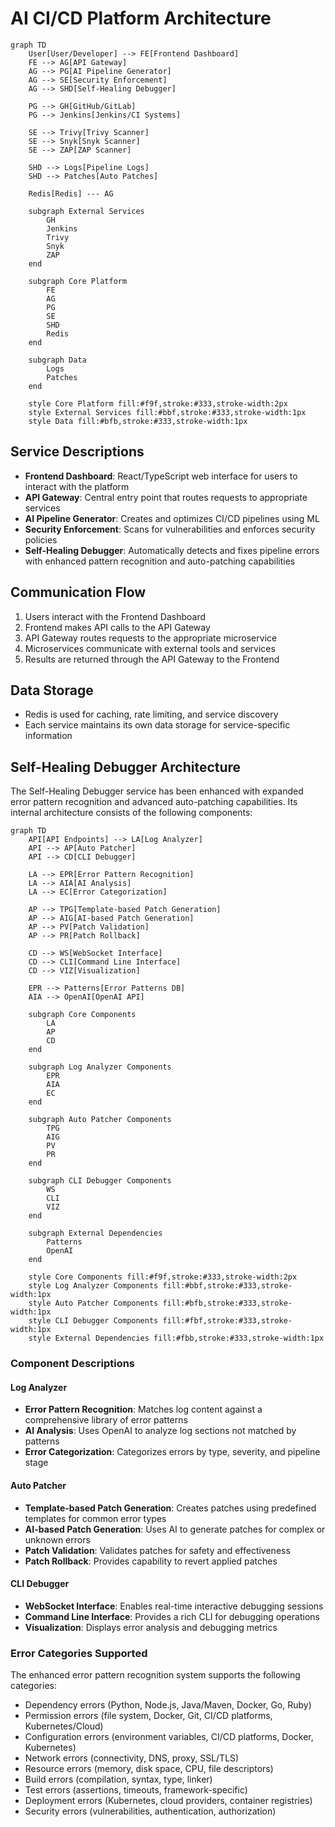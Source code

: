 # AI CI/CD Platform Architecture

```mermaid
graph TD
    User[User/Developer] --> FE[Frontend Dashboard]
    FE --> AG[API Gateway]
    AG --> PG[AI Pipeline Generator]
    AG --> SE[Security Enforcement]
    AG --> SHD[Self-Healing Debugger]
    
    PG --> GH[GitHub/GitLab]
    PG --> Jenkins[Jenkins/CI Systems]
    
    SE --> Trivy[Trivy Scanner]
    SE --> Snyk[Snyk Scanner]
    SE --> ZAP[ZAP Scanner]
    
    SHD --> Logs[Pipeline Logs]
    SHD --> Patches[Auto Patches]
    
    Redis[Redis] --- AG
    
    subgraph External Services
        GH
        Jenkins
        Trivy
        Snyk
        ZAP
    end
    
    subgraph Core Platform
        FE
        AG
        PG
        SE
        SHD
        Redis
    end
    
    subgraph Data
        Logs
        Patches
    end
    
    style Core Platform fill:#f9f,stroke:#333,stroke-width:2px
    style External Services fill:#bbf,stroke:#333,stroke-width:1px
    style Data fill:#bfb,stroke:#333,stroke-width:1px
```

## Service Descriptions

- **Frontend Dashboard**: React/TypeScript web interface for users to interact with the platform
- **API Gateway**: Central entry point that routes requests to appropriate services
- **AI Pipeline Generator**: Creates and optimizes CI/CD pipelines using ML
- **Security Enforcement**: Scans for vulnerabilities and enforces security policies
- **Self-Healing Debugger**: Automatically detects and fixes pipeline errors with enhanced pattern recognition and auto-patching capabilities

## Communication Flow

1. Users interact with the Frontend Dashboard
2. Frontend makes API calls to the API Gateway
3. API Gateway routes requests to the appropriate microservice
4. Microservices communicate with external tools and services
5. Results are returned through the API Gateway to the Frontend

## Data Storage

- Redis is used for caching, rate limiting, and service discovery
- Each service maintains its own data storage for service-specific information

## Self-Healing Debugger Architecture

The Self-Healing Debugger service has been enhanced with expanded error pattern recognition and advanced auto-patching capabilities. Its internal architecture consists of the following components:

```mermaid
graph TD
    API[API Endpoints] --> LA[Log Analyzer]
    API --> AP[Auto Patcher]
    API --> CD[CLI Debugger]
    
    LA --> EPR[Error Pattern Recognition]
    LA --> AIA[AI Analysis]
    LA --> EC[Error Categorization]
    
    AP --> TPG[Template-based Patch Generation]
    AP --> AIG[AI-based Patch Generation]
    AP --> PV[Patch Validation]
    AP --> PR[Patch Rollback]
    
    CD --> WS[WebSocket Interface]
    CD --> CLI[Command Line Interface]
    CD --> VIZ[Visualization]
    
    EPR --> Patterns[Error Patterns DB]
    AIA --> OpenAI[OpenAI API]
    
    subgraph Core Components
        LA
        AP
        CD
    end
    
    subgraph Log Analyzer Components
        EPR
        AIA
        EC
    end
    
    subgraph Auto Patcher Components
        TPG
        AIG
        PV
        PR
    end
    
    subgraph CLI Debugger Components
        WS
        CLI
        VIZ
    end
    
    subgraph External Dependencies
        Patterns
        OpenAI
    end
    
    style Core Components fill:#f9f,stroke:#333,stroke-width:2px
    style Log Analyzer Components fill:#bbf,stroke:#333,stroke-width:1px
    style Auto Patcher Components fill:#bfb,stroke:#333,stroke-width:1px
    style CLI Debugger Components fill:#fbf,stroke:#333,stroke-width:1px
    style External Dependencies fill:#fbb,stroke:#333,stroke-width:1px
```

### Component Descriptions

#### Log Analyzer
- **Error Pattern Recognition**: Matches log content against a comprehensive library of error patterns
- **AI Analysis**: Uses OpenAI to analyze log sections not matched by patterns
- **Error Categorization**: Categorizes errors by type, severity, and pipeline stage

#### Auto Patcher
- **Template-based Patch Generation**: Creates patches using predefined templates for common error types
- **AI-based Patch Generation**: Uses AI to generate patches for complex or unknown errors
- **Patch Validation**: Validates patches for safety and effectiveness
- **Patch Rollback**: Provides capability to revert applied patches

#### CLI Debugger
- **WebSocket Interface**: Enables real-time interactive debugging sessions
- **Command Line Interface**: Provides a rich CLI for debugging operations
- **Visualization**: Displays error analysis and debugging metrics

### Error Categories Supported

The enhanced error pattern recognition system supports the following categories:
- Dependency errors (Python, Node.js, Java/Maven, Docker, Go, Ruby)
- Permission errors (file system, Docker, Git, CI/CD platforms, Kubernetes/Cloud)
- Configuration errors (environment variables, CI/CD platforms, Docker, Kubernetes)
- Network errors (connectivity, DNS, proxy, SSL/TLS)
- Resource errors (memory, disk space, CPU, file descriptors)
- Build errors (compilation, syntax, type, linker)
- Test errors (assertions, timeouts, framework-specific)
- Deployment errors (Kubernetes, cloud providers, container registries)
- Security errors (vulnerabilities, authentication, authorization)

